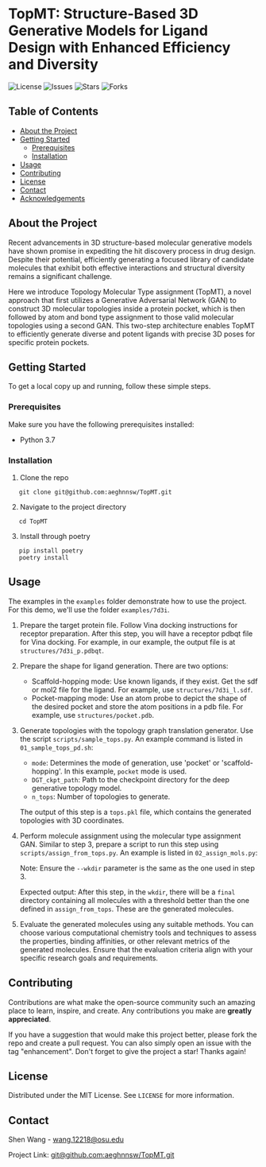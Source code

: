 # TopMT: Structure-Based 3D Generative Models for Ligand Design with Enhanced Efficiency and Diversity 

![License](https://img.shields.io/github/license/aeghnnsw/TopMT)
![Issues](https://img.shields.io/github/issues/aeghnnsw/TopMT)
![Stars](https://img.shields.io/github/stars/aeghnnsw/TopMT)
![Forks](https://img.shields.io/github/forks/aeghnnsw/TopMT)

## Table of Contents
- [About the Project](#about-the-project)
- [Getting Started](#getting-started)
  - [Prerequisites](#prerequisites)
  - [Installation](#installation)
- [Usage](#usage)
- [Contributing](#contributing)
- [License](#license)
- [Contact](#contact)
- [Acknowledgements](#acknowledgements)

## About the Project

Recent advancements in 3D structure-based molecular generative models have shown promise in expediting the hit discovery process in drug design. Despite their potential, efficiently generating a focused library of candidate molecules that exhibit both effective interactions and structural diversity remains a significant challenge. 

Here we introduce Topology Molecular Type assignment (TopMT), a novel approach that first utilizes a Generative Adversarial Network (GAN) to construct 3D molecular topologies inside a protein pocket, which is then followed by atom and bond type assignment to those valid molecular topologies using a second GAN. This two-step architecture enables TopMT to efficiently generate diverse and potent ligands with precise 3D poses for specific protein pockets. 


<!-- ![Project Screenshot](path/to/screenshot.png) -->

## Getting Started

To get a local copy up and running, follow these simple steps.

### Prerequisites

Make sure you have the following prerequisites installed:

- Python 3.7

### Installation

1. Clone the repo
```
   git clone git@github.com:aeghnnsw/TopMT.git
```
2. Navigate to the project directory
```
   cd TopMT
```
3. Install through poetry
```
   pip install poetry
   poetry install
```
## Usage
The examples in the `examples` folder demonstrate how to use the project. For this demo, we'll use the folder `examples/7d3i`.

1. Prepare the target protein file. Follow Vina docking instructions for receptor preparation. After this step, you will have a receptor pdbqt file for Vina docking. For example, in our example, the output file is at `structures/7d3i_p.pdbqt`.

2. Prepare the shape for ligand generation. There are two options:
    - Scaffold-hopping mode: Use known ligands, if they exist. Get the sdf or mol2 file for the ligand. For example, use `structures/7d3i_l.sdf`.
    - Pocket-mapping mode: Use an atom probe to depict the shape of the desired pocket and store the atom positions in a pdb file. For example, use `structures/pocket.pdb`.
3. Generate topologies with the topology graph translation generator. Use the script `scripts/sample_tops.py`. An example command is listed in `01_sample_tops_pd.sh`:
    - `mode`: Determines the mode of generation, use 'pocket' or 'scaffold-hopping'. In this example, `pocket` mode is used.
    - `DGT_ckpt_path`: Path to the checkpoint directory for the deep generative topology model.
    - `n_tops`: Number of topologies to generate.

    The output of this step is a `tops.pkl` file, which contains the generated topologies with 3D coordinates.

4. Perform molecule assignment using the molecular type assignment GAN. Similar to step 3, prepare a script to run this step using `scripts/assign_from_tops.py`. An example is listed in `02_assign_mols.py`:

    Note: Ensure the `--wkdir` parameter is the same as the one used in step 3.

    Expected output: After this step, in the `wkdir`, there will be a `final` directory containing all molecules with a threshold better than the one defined in `assign_from_tops`. These are the generated molecules.

5. Evaluate the generated molecules using any suitable methods. You can choose various computational chemistry tools and techniques to assess the properties, binding affinities, or other relevant metrics of the generated molecules. Ensure that the evaluation criteria align with your specific research goals and requirements.

## Contributing

Contributions are what make the open-source community such an amazing place to learn, inspire, and create. Any contributions you make are **greatly appreciated**.

If you have a suggestion that would make this project better, please fork the repo and create a pull request. You can also simply open an issue with the tag "enhancement".
Don't forget to give the project a star! Thanks again!

## License

Distributed under the MIT License. See `LICENSE` for more information.

## Contact

Shen Wang - [wang.12218@osu.edu](mailto:your.email@example.com)

Project Link: [git@github.com:aeghnnsw/TopMT.git](git@github.com:aeghnnsw/TopMT.git)